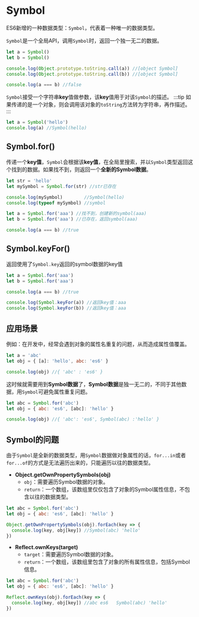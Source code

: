 # Symbol
ES6新增的一种数据类型：`Symbol`，代表着一种唯一的数据类型。

`Symbol`是一个全局API，调用`Symbol`时，返回一个独一无二的数据。
```js
let a = Symbol()
let b = Symbol()

console.log(Object.prototype.toString.call(a)) //[object Symbol]
console.log(Object.prototype.toString.call(b)) //[object Symbol]

console.log(a === b) //false
```
`Symbol`接受一个字符串**key**值做参数，该**key**值用于对该`Symbol`的描述。
:::tip
如果传递的是一个对象，则会调用该对象的`toString`方法转为字符串，再作描述。
:::
```js
let a = Symbol('hello')
console.log(a) //Symbol(hello)
```

## Symbol.for()
传递一个**key值**，`Symbol`会根据该**key值**，在全局里搜索，并以`Symbol`类型返回这个找到的数据。如果找不到，则返回一个**全新的Symbol数据**。
```js
let str = 'hello'
let mySymbol = Symbol.for(str) //str已存在

console.log(mySymbol)        //Symbol(hello)
console.log(typeof mySymbol) //symbol

let a = Symbol.for('aaa') //找不到，创建新的symbol(aaa)
let b = Symbol.for('aaa') //已存在，返回symbol(aaa)

console.log(a === b) //true
```

## Symbol.keyFor()
返回使用了`Symbol.key`返回的symbol数据的key值
```js
let a = Symbol.for('aaa')
let b = Symbol.for('aaa')

console.log(a === b) //true

console.log(Symbol.keyFor(a)) //返回key值：aaa
console.log(Symbol.keyFor(b)) //返回key值：aaa
```

## 应用场景
例如：在开发中，经常会遇到对象的属性名重复的问题，从而造成属性值覆盖。
```js
let a = 'abc'
let obj = { [a]: 'hello', abc: 'es6' }

console.log(obj) //{ 'abc' : 'es6' }
```
这时候就需要用到**Symbol数据**了，**Symbol数据**是独一无二的，不同于其他数据，用`Symbol`可避免属性重复问题。
```js
let abc = Symbol.for('abc')
let obj = { abc: 'es6', [abc]: 'hello' }

console.log(obj) //{ 'abc': 'es6', Symbol(abc) :'hello' }
```

## Symbol的问题
由于`Symbol`是全新的数据类型，用`Symbol`数据做对象属性的话，`for...in`或者`for...of`的方式是无法遍历出来的，只能遍历以往的数据类型。

* **Object.getOwnPropertySymbols(obj)**
   * `obj`：需要遍历Symbol数据的对象。
   * `return`：一个数组，该数组里仅仅包含了对象的Symbol属性信息，不包含以往的数据类型。
```js
let abc = Symbol.for('abc')
let obj = { abc: 'es6', [abc]: 'hello' }

Object.getOwnPropertySymbols(obj).forEach(key => {
  console.log(key, obj[key]) //Symbol(abc) 'hello'
})
```

* **Reflect.ownKeys(target)**
   * `target`：需要遍历Symbol数据的对象。
   * `return`：一个数组，该数组里包含了对象的所有属性信息，包括Symbol信息。
```js
let abc = Symbol.for('abc')
let obj = { abc: 'es6', [abc]: 'hello' }

Reflect.ownKeys(obj).forEach(key => {
  console.log(key, obj[key]) //abc es6   Symbol(abc) 'hello'
})
```

<Vssue />
